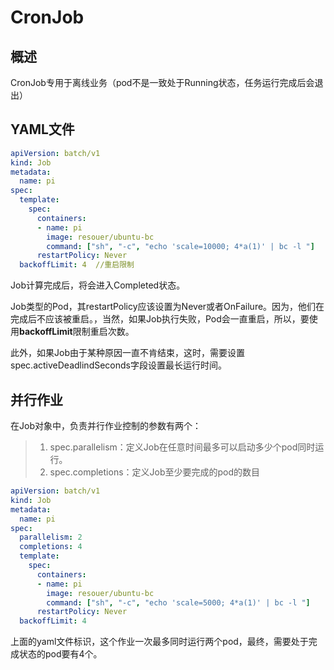 # CronJob

## 概述

CronJob专用于离线业务（pod不是一致处于Running状态，任务运行完成后会退出）

## YAML文件

```yaml
apiVersion: batch/v1
kind: Job
metadata:
  name: pi
spec:
  template:
    spec:
      containers:
      - name: pi
        image: resouer/ubuntu-bc 
        command: ["sh", "-c", "echo 'scale=10000; 4*a(1)' | bc -l "]  
      restartPolicy: Never
  backoffLimit: 4  //重启限制

```

Job计算完成后，将会进入Completed状态。

Job类型的Pod，其restartPolicy应该设置为Never或者OnFailure。因为，他们在完成后不应该被重启。，当然，如果Job执行失败，Pod会一直重启，所以，要使用**backoffLimit**限制重启次数。

此外，如果Job由于某种原因一直不肯结束，这时，需要设置spec.activeDeadlindSeconds字段设置最长运行时间。

## 并行作业

在Job对象中，负责并行作业控制的参数有两个：

> 1. spec.parallelism：定义Job在任意时间最多可以启动多少个pod同时运行。
> 2. spec.completions：定义Job至少要完成的pod的数目

```yaml
apiVersion: batch/v1
kind: Job
metadata:
  name: pi
spec:
  parallelism: 2
  completions: 4
  template:
    spec:
      containers:
      - name: pi
        image: resouer/ubuntu-bc
        command: ["sh", "-c", "echo 'scale=5000; 4*a(1)' | bc -l "]
      restartPolicy: Never
  backoffLimit: 4
```

上面的yaml文件标识，这个作业一次最多同时运行两个pod，最终，需要处于完成状态的pod要有4个。